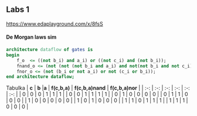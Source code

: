 ## Labs 1
https://www.edaplayground.com/x/8fsS
#### De Morgan laws sim

```vhdl
architecture dataflow of gates is
begin
    f_o  <= ((not b_i) and a_i) or ((not c_i) and (not b_i));
    fnand_o <= (not (not (not b_i and a_i) and not(not b_i and not c_i)));
    fnor_o <= (not (b_i or not a_i) or not (c_i or b_i));
end architecture dataflow;

```



Tabulka
| **c** | **b** |**a** | **f(c,b,a)** | **f(c,b,a)nand** | **f(c,b,a)nor** |
| :-: | :-: | :-: | :-: | :-: | :-: |
| 0 | 0 | 0 | 1 | 1 | 1 |
| 0 | 0 | 1 | 1 | 1 | 1 |
| 0 | 1 | 0 | 0 | 0 | 0 |
| 0 | 1 | 1 | 0 | 0 | 0 |
| 1 | 0 | 0 | 0 | 0 | 0 |
| 1 | 0 | 1 | 0 | 0 | 0 |
| 1 | 1 | 0 | 1 | 1 | 1 |
| 1 | 1 | 1 | 0 | 0 | 0 |
